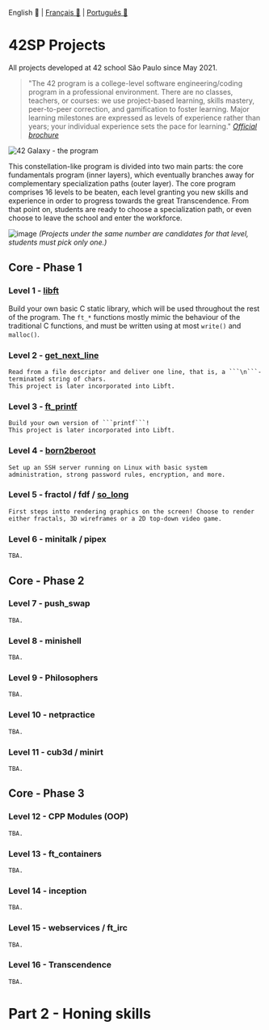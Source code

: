 English 💂 | [Français 🥐](https://github.com/rodsmade/Projets_42_SP/blob/main/README_fr.md) | [Português 🌵](https://github.com/rodsmade/Projets_42_SP/blob/main/README_ptbr.md)

# 42SP Projects
All projects developed at 42 school São Paulo since May 2021.

> "The 42 program is a college-level software engineering/coding program in a professional environment. There are no classes, teachers, or courses: we use project-based learning, skills mastery, peer-to-peer correction, and gamification to foster learning. Major learning milestones are expressed as levels of experience rather than years; your individual experience sets the pace for learning."
_[Official brochure](https://www.42.us.org/wp-content/uploads/2020/01/42-Booklet-Spring-2020.pdf)_


![42 Galaxy - the program](https://user-images.githubusercontent.com/49699403/143270052-c0215136-3d13-480c-944b-94a6d36d2ee2.png)

This constellation-like program is divided into two main parts: the core fundamentals program (inner layers), which eventually branches away for complementary specialization paths (outer layer). The core program comprises 16 levels to be beaten, each level granting you new skills and experience in order to progress towards the great Transcendence. From that point on, students are ready to choose a specialization path, or even choose to leave the school and enter the workforce.

![image](https://user-images.githubusercontent.com/49699403/118574469-e319f180-b75a-11eb-98c3-86f9c84fb180.png)
_(Projects under the same number are candidates for that level, students must pick only one.)_

## Core - Phase 1

### Level 1 - **[libft](https://github.com/rodsmade/Projets_42_SP/tree/main/projets_obligatoires/1_libft)**
Build your own basic C static library, which will be used throughout the rest of the program. The ```ft_*``` functions mostly mimic the behaviour of the traditional C functions, and must be written using at most ```write()``` and ```malloc()```.

### Level 2 - **[get_next_line](https://github.com/rodsmade/Projets_42_SP/tree/main/projets_obligatoires/2_get_next_line)**
	Read from a file descriptor and deliver one line, that is, a ```\n```-terminated string of chars.
	This project is later incorporated into Libft.

### Level 3 - **[ft_printf](https://github.com/rodsmade/Projets_42_SP/tree/main/projets_obligatoires/3_printf)**
	Build your own version of ```printf```!
	This project is later incorporated into Libft.

### Level 4 - **[born2beroot](https://github.com/rodsmade/Projets_42_SP/tree/main/projets_obligatoires/4_born2beroot)**
	Set up an SSH server running on Linux with basic system administration, strong password rules, encryption, and more.

### Level 5 - **fractol / fdf / [so_long](https://github.com/rodsmade/Projets_42_SP/tree/main/projets_obligatoires/5_so_long)**
	First steps intto rendering graphics on the screen! Choose to render either fractals, 3D wireframes or a 2D top-down video game.

### Level 6 - **minitalk / pipex**
	TBA.

## Core - Phase 2
### Level 7 - **push_swap**
	TBA.

### Level 8 - **minishell**
	TBA.

### Level 9 - **Philosophers**
	TBA.

### Level 10 - **netpractice**
	TBA.

### Level 11 - **cub3d / minirt**
	TBA.

## Core - Phase 3
### Level 12 - **CPP Modules (OOP)**
	TBA.

### Level 13 - **ft_containers**
	TBA.

### Level 14 - **inception**
	TBA.

### Level 15 - **webservices / ft_irc**
	TBA.

### Level 16 - **Transcendence**
	TBA.

# Part 2 - Honing skills

